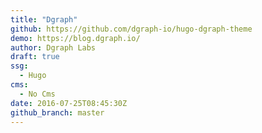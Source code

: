 ```yaml
---
title: "Dgraph"
github: https://github.com/dgraph-io/hugo-dgraph-theme
demo: https://blog.dgraph.io/
author: Dgraph Labs
draft: true
ssg:
  - Hugo
cms:
  - No Cms
date: 2016-07-25T08:45:30Z
github_branch: master
---
```

